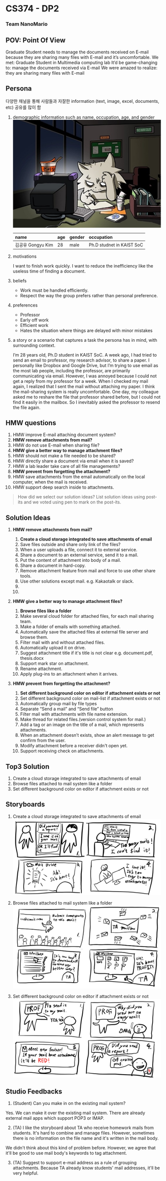# CS374 - DP2
### Team NanoMario

## POV: Point Of View
Graduate Student needs to manage the documents received on E-mail because they are sharing many files with E-mail and it’s uncomfortable.
We met: Graduate Student in Multimedia computing lab
It’d be game-changing to: manage the documents received via E-mail
We were amazed to realize: they are sharing many files with E-mail


## Persona
다양한 채널을 통해 사람들과 자잘한 information (text, image, excel, documents, etc) 공유를 많이 함

1. demographic information such as name, occupation, age, and gender
    ![Photo](./persona.jpg)
    
    name | age | gender | occupation
    -- | -- | -- | -- 
    김공유 Gongyu Kim | 28 | male | Ph.D studnet in KAIST SoC

2. motivations

    I want to finish work quickly. I want to reduce the inefficiency like the useless time of finding a document.

3. beliefs
    * Work must be handled efficiently.
    * Respect the way the group prefers rather than personal preference.

4. preferences
    * Professor
    * Early off work
    * Efficient work
    * Hates the situation where things are delayed with minor mistakes

5. a story or a scenario that captures a task the persona has in mind, with surrounding context.

    I’m 28 years old, Ph.D student in KAIST SoC. A week ago, I had tried to send an email to professor, my research advisor, to share a paper. I personally like Dropbox and Google Drive, but I’m trying to use email as the most lab people, including the professor, are primarily communicating via email.
    However, I was annoyed because I could not get a reply from my professor for a week. When I checked my mail again, I realized that I sent the mail without attaching my paper. I think the mail-sharing system is really uncomfortable.
    One day, my colleague asked me to reshare the file that professor shared before, but I could not find it easily in the mailbox. So I inevitably asked the professor to resend the file again.


## HMW questions
1. HMW improve E-mail attaching document system?
2. **HMW remove attachments from mail?**
3. HMW do not use E-mail when sharing file?
4. **HMW give a better way to manage attachment files?**
5. HMW should not make a file needed to be shared?
6. HMW directly share a document via email when it is saved?
7. HMW a lab leader take care of all file managements?
8. **HMW prevent from forgetting the attachment?**
9. HMW save attachments from the email automatically on the local computer, when the mail is received. 
10. HMW support deep search inside to attachments.

> How did we select our solution ideas?
> List solution ideas using post-its and we voted using pen to mark on the post-its.

## Solution Ideas
1. **HMW remove attachments from mail?**
    1. **Create a cloud storage integrated to save attachments of email**
    2. Save files outside and share only link of the files?
    3. When a user uploads a file, connect it to external service.
    4. Share a document to an external service, send it to a mail.
    5. Put the content of attachment into body of a mail.
    6. Share a document in hard-copy.
    7. Remove attachment feature from mail and force to use other share tools.
    8. Use other solutions except mail. e.g. Kakaotalk or slack.
    9. 
    10. 

2. **HMW give a better way to manage attachment files?**
    1. **Browse files like a folder**
    2. Make several cloud folder for attached files, for each mail sharing team.
    3. Make a folder of emails with something attached.
    4. Automatically save the attached files at external file server and browse them.
    5. Filter mail with and without attached files.
    6. Automatically upload it on drive.
    7. Suggest attachment title if it's title is not clear e.g. document.pdf, thesis.docx
    8. Support mark star on attachment.
    9. Rename attachment.
    10. Apply plug-ins to an attachment when it arrives.

3. **HMW prevent from forgetting the attachment?**
    1. **Set different background color on editor if attachment exists or not**
    2. Set different background color on mail-list if attachment exists or not
    3. Automatically group mail by file types
    4. Separate “Send a mail” and “Send file” button
    5. Filter mail with attachments with file name extension.
    6. Make thread for related files.(version control system for mail.)
    7. Add a tag or an image on the title of a mail, which represents attachments.
    8. When an attachment doesn’t exists, show an alert message to get confirm from the user.
    9. Modify attachment before a receiver didn't open yet.
    10. Support receiving check on attachments.


## Top3 Solution
1. Create a cloud storage integrated to save attachments of email
2. Browse files attached to mail system like a folder
3. Set different background color on editor if attachment exists or not

## Storyboards
1. Create a cloud storage integrated to save attachments of email
![story-cloud](./story-cloud.png)

2. Browse files attached to mail system like a folder
![story-folder](./story-folder.png)

3. Set different background color on editor if attachment exists or not
![story-editor](./story-editor.png)


## Studio Feedbacks
1. (Student) Can you make in on the existing mail system? 
  
  Yes. We can make it over the existing mail system. There are already external mail apps which support POP3 or IMAP.
 
2. (TA) I like the storyboard about TA who receive homework mails from students. It's hard to combine and manage files. However, sometimes there is no information on the file name and it's written in the mail body.

  We didn't think about this kind of problem before. However, we agree that it'll be good to use mail body's keywords to tag attachment.

3. (TA) Suggest to support e-mail address as a rule of grouping attachments. Because TA already know students' mail addresses, it'll be very helpful.
